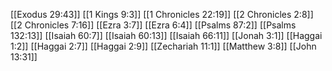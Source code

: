 [[Exodus 29:43]]
[[1 Kings 9:3]]
[[1 Chronicles 22:19]]
[[2 Chronicles 2:8]]
[[2 Chronicles 7:16]]
[[Ezra 3:7]]
[[Ezra 6:4]]
[[Psalms 87:2]]
[[Psalms 132:13]]
[[Isaiah 60:7]]
[[Isaiah 60:13]]
[[Isaiah 66:11]]
[[Jonah 3:1]]
[[Haggai 1:2]]
[[Haggai 2:7]]
[[Haggai 2:9]]
[[Zechariah 11:1]]
[[Matthew 3:8]]
[[John 13:31]]
